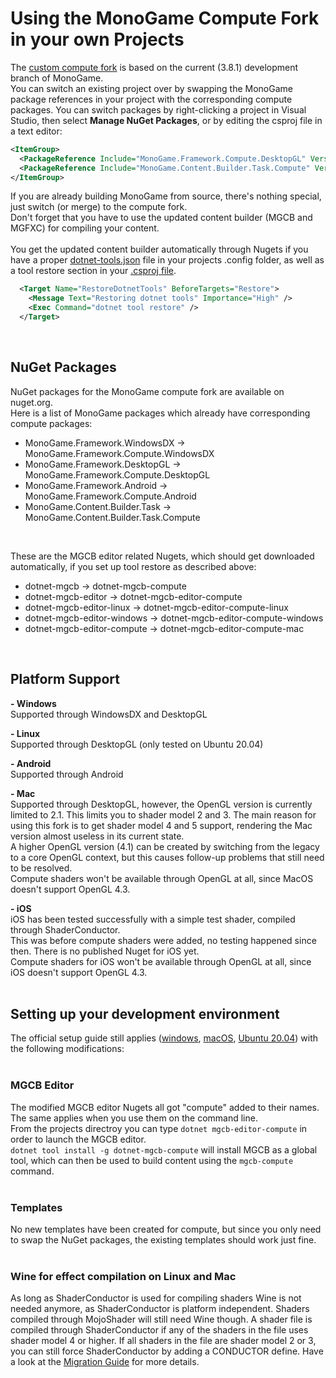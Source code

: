 # Using the MonoGame Compute Fork in your own Projects
The [custom compute fork](https://github.com/cpt-max/MonoGame) is based on the current (3.8.1) development branch of MonoGame.<br>
You can switch an existing project over by swapping the MonoGame package references in your project with the corresponding compute packages.
You can switch packages by right-clicking a project in Visual Studio, then select <b>Manage NuGet Packages</b>, or by editing the csproj file in a text editor:
```XML
<ItemGroup>
  <PackageReference Include="MonoGame.Framework.Compute.DesktopGL" Version="3.8.3" />
  <PackageReference Include="MonoGame.Content.Builder.Task.Compute" Version="3.8.3" />
</ItemGroup>
```

If you are already building MonoGame from source, there's nothing special, just switch (or merge) to the compute fork.<br>
Don't forget that you have to use the updated content builder (MGCB and MGFXC) for compiling your content.
<br><br>
You get the updated content builder automatically through Nugets if you have a proper [dotnet-tools.json](https://github.com/cpt-max/MonoGame-Shader-Samples/blob/overview/.config/dotnet-tools.json) file in your projects .config folder, as well as a tool restore section in your [.csproj file](https://github.com/cpt-max/MonoGame-Shader-Samples/blob/overview/ShaderSampleGL.csproj).
```xml
  <Target Name="RestoreDotnetTools" BeforeTargets="Restore">
    <Message Text="Restoring dotnet tools" Importance="High" />
    <Exec Command="dotnet tool restore" />
  </Target>
```
<br>

## NuGet Packages
NuGet packages for the MonoGame compute fork are available on nuget.org.<br>
Here is a list of MonoGame packages which already have corresponding compute packages:
- MonoGame.Framework.WindowsDX -> MonoGame.Framework.Compute.WindowsDX
- MonoGame.Framework.DesktopGL -> MonoGame.Framework.Compute.DesktopGL
- MonoGame.Framework.Android -> MonoGame.Framework.Compute.Android
- MonoGame.Content.Builder.Task -> MonoGame.Content.Builder.Task.Compute
<br>

These are the MGCB editor related Nugets, which should get downloaded automatically, if you set up tool restore as described above:
- dotnet-mgcb -> dotnet-mgcb-compute
- dotnet-mgcb-editor -> dotnet-mgcb-editor-compute
- dotnet-mgcb-editor-linux -> dotnet-mgcb-editor-compute-linux
- dotnet-mgcb-editor-windows -> dotnet-mgcb-editor-compute-windows
- dotnet-mgcb-editor-compute -> dotnet-mgcb-editor-compute-mac
<br>

## Platform Support

<b>- Windows</b><br>
Supported through WindowsDX and DesktopGL
<br>

<b>- Linux</b><br>
Supported through DesktopGL (only tested on Ubuntu 20.04)
<br>

<b>- Android</b><br>
Supported through Android
<br>

<b>- Mac</b><br>
Supported through DesktopGL, however, the OpenGL version is currently limited to 2.1. This limits you to shader model 2 and 3. 
The main reason for using this fork is to get shader model 4 and 5 support, rendering the Mac version almost useless in its current state.<br>
A higher OpenGL version (4.1) can be created by switching from the legacy to a core OpenGL context, but this causes follow-up problems that still need to be resolved.<br>
Compute shaders won't be available through OpenGL at all, since MacOS doesn't support OpenGL 4.3.
<br>

<b>- iOS</b><br>
iOS has been tested successfully with a simple test shader, compiled through ShaderConductor.<br>
This was before compute shaders were added, no testing happened since then. There is no published Nuget for iOS yet.<br>
Compute shaders for iOS won't be available through OpenGL at all, since iOS doesn't support OpenGL 4.3.
<br><br>

## Setting up your development environment
The official setup guide still applies 
([windows](https://docs.monogame.net/articles/getting_started/1_setting_up_your_development_environment_windows.html), 
[macOS](https://docs.monogame.net/articles/getting_started/1_setting_up_your_development_environment_macos.html), 
[Ubuntu 20.04](https://docs.monogame.net/articles/getting_started/1_setting_up_your_development_environment_ubuntu.html))
with the following modifications:
<br><br>


### MGCB Editor
The modified MGCB editor Nugets all got "compute" added to their names. The same applies when you use them on the command line.<br>
From the projects directroy you can type ```dotnet mgcb-editor-compute``` in order to launch the MGCB editor.<br>
```dotnet tool install -g dotnet-mgcb-compute``` will install MGCB as a global tool, which can then be used to build content using the ```mgcb-compute``` command.
<br><br>


### Templates 
No new templates have been created for compute, but since you only need to swap the NuGet packages, the existing templates should work just fine. 
<br><br>


### Wine for effect compilation on Linux and Mac
As long as ShaderConductor is used for compiling shaders Wine is not needed anymore, as ShaderConductor is platform independent. Shaders compiled through MojoShader will still need Wine though. A shader file is compiled through ShaderConductor if any of the shaders in the file uses shader model 4 or higher. If all shaders in the file are shader model 2 or 3, you can still force ShaderConductor by adding a CONDUCTOR define. Have a look at the [Migration Guide](https://github.com/cpt-max/Docs/blob/master/Migrating%20shaders%20to%20ShaderConductor.md) for more details.
<br><br>
